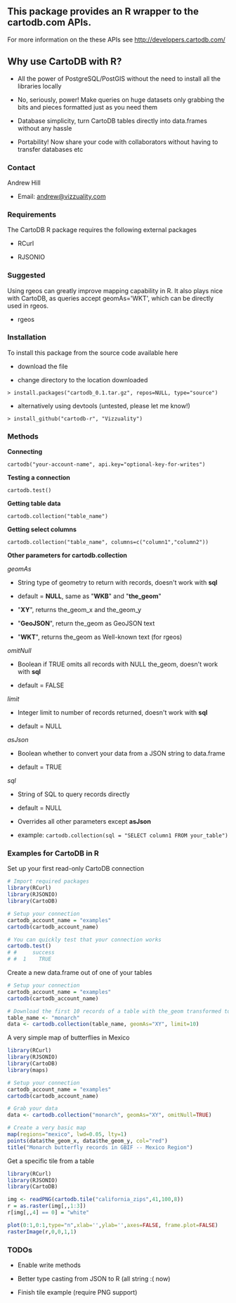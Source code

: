 ## This package provides an R wrapper to the cartodb.com APIs.

For more information on the these APIs see http://developers.cartodb.com/

## Why use CartoDB with R?

- All the power of PostgreSQL/PostGIS without the need to install all the libraries locally

- No, seriously, power! Make queries on huge datasets only grabbing the bits and pieces formatted just as you need them

- Database simplicity, turn CartoDB tables directly into data.frames without any hassle

- Portability! Now share your code with collaborators without having to transfer databases etc

### Contact

Andrew Hill

- Email: andrew@vizzuality.com
 
### Requirements

The CartoDB R package requires the following external packages

- RCurl
   
- RJSONIO
      
### Suggested

Using rgeos can greatly improve mapping capability in R. It also plays nice with CartoDB, as queries accept geomAs='WKT', which can be directly used in rgeos.

- rgeos

### Installation
       
To install this package from the source code available here

- download the file
    
- change directory to the location downloaded
            
`> install.packages("cartodb_0.1.tar.gz", repos=NULL, type="source")`

- alternatively using devtools (untested, please let me know!)

`> install_github("cartodb-r", "Vizzuality")`

### Methods

**Connecting**

`cartodb("your-account-name", api.key="optional-key-for-writes")`

**Testing a connection**

`cartodb.test()`

**Getting table data**

`cartodb.collection("table_name")`

**Getting select columns**

`cartodb.collection("table_name", columns=c("column1","column2"))`

**Other parameters for cartodb.collection**

*geomAs*

- String type of geometry to return with records, doesn't work with **sql**

- default = **NULL**, same as "**WKB**" and "**the_geom**"

- "**XY**", returns the_geom_x and the_geom_y

- "**GeoJSON**", return the_geom as GeoJSON text

- "**WKT**", returns the_geom as Well-known text (for rgeos)

*omitNull*

- Boolean if TRUE omits all records with NULL the_geom, doesn't work with **sql**

- default = FALSE

*limit*

- Integer limit to number of records returned, doesn't work with **sql**

- default = NULL

*asJson*

- Boolean whether to convert your data from a JSON string to data.frame

- default = TRUE

*sql*

- String of SQL to query records directly

- default = NULL

- Overrides all other parameters except **asJson**

- example: `cartodb.collection(sql = "SELECT column1 FROM your_table")`

### Examples for CartoDB in R

Set up your first read-only CartoDB connection

```R
# Import required packages
library(RCurl)
library(RJSONIO)
library(CartoDB)

# Setup your connection
cartodb_account_name = "examples"
cartodb(cartodb_account_name)

# You can quickly test that your connection works
cartodb.test()
# #     success
# #  1    TRUE
```

Create a new data.frame out of one of your tables

```R
# Setup your connection
cartodb_account_name = "examples"
cartodb(cartodb_account_name)

# Download the first 10 records of a table with the_geom transformed to X,Y coordinates
table_name <- "monarch"
data <- cartodb.collection(table_name, geomAs="XY", limit=10)
```

A very simple map of butterflies in Mexico

```R
library(RCurl)
library(RJSONIO)
library(CartoDB)
library(maps)

# Setup your connection
cartodb_account_name = "examples"
cartodb(cartodb_account_name)

# Grab your data
data <- cartodb.collection("monarch", geomAs="XY", omitNull=TRUE)

# Create a very basic map
map(regions="mexico", lwd=0.05, lty=1)
points(data$the_geom_x, data$the_geom_y, col="red")
title("Monarch butterfly records in GBIF -- Mexico Region")
```

Get a specific tile from a table

```R
library(RCurl)
library(RJSONIO)
library(CartoDB)

img <- readPNG(cartodb.tile("california_zips",41,100,8))
r = as.raster(img[,,1:3])
r[img[,,4] == 0] = "white"

plot(0:1,0:1,type="n",xlab='',ylab='',axes=FALSE, frame.plot=FALSE)
rasterImage(r,0,0,1,1)
```

### TODOs

- Enable write methods

- Better type casting from JSON to R (all string :( now)

- Finish tile example (require PNG support)
